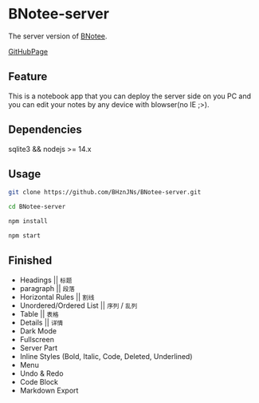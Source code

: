 # BNotee-server

The server version of [BNotee](https://github.com/BHznJNs/BNotee).

[GitHubPage](https://bhznjns.github.io/BNotee/dist/)

## Feature

This is a notebook app that you can deploy the
server side on you PC and you can edit your notes by any device with blowser(no IE ;>).

## Dependencies

sqlite3 && nodejs >= 14.x

## Usage

``` bash
git clone https://github.com/BHznJNs/BNotee-server.git

cd BNotee-server

npm install

npm start
```

## Finished

- Headings || `标题`
- paragraph || `段落`
- Horizontal Rules ||  `割线`
- Unordered/Ordered List || `序列` / `乱列`
- Table || `表格`
- Details || `详情`
- Dark Mode
- Fullscreen
- Server Part
- Inline Styles (Bold, Italic, Code, Deleted, Underlined)
- Menu
- Undo & Redo
- Code Block
- Markdown Export